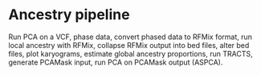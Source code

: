 Ancestry pipeline
=================
Run PCA on a VCF, phase data, convert phased data to RFMix format, run local ancestry with RFMix, collapse RFMix output into bed files, alter bed files, plot karyograms, estimate global ancestry proportions, run TRACTS, generate PCAMask input, run PCA on PCAMask output (ASPCA).
